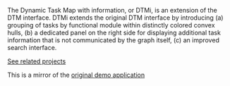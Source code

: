 The Dynamic Task Map with information, or DTMi, is an extension of the DTM interface. DTMi extends the original DTM interface by introducing (a) grouping of tasks by functional module within distinctly colored convex hulls, (b) a dedicated panel on the right side for displaying additional task information that is not communicated by the graph itself, (c) an improved search interface.

[See related projects](http://cis.bentley.edu/RealVIz/projects.html)

This is a mirror of the [original demo application](http://cis.bentley.edu/erp/code/VizWorkspace/DTMi/DTM.html)
